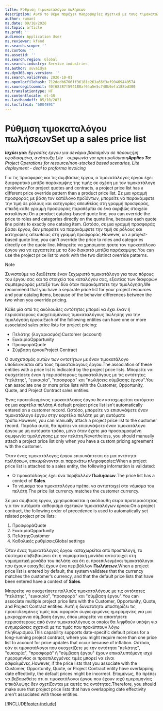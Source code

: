 ```yaml
---
title: Ρύθμιση τιμοκαταλόγου πωλήσεων
description: Αυτό το θέμα παρέχει πληροφορίες σχετικά με τους τιμοκαταλόγους πωλήσεων για την τιμολόγηση έργων.
author: rumant
ms.date: 09/18/2020
ms.topic: article
ms.prod: ''
audience: Application User
ms.reviewer: kfend
ms.search.scope: ''
ms.custom: ''
ms.assetid: ''
ms.search.region: Global
ms.search.industry: Service industries
ms.author: suvaidya
ms.dyn365.ops.version: ''
ms.search.validFrom: 2020-10-01
ms.openlocfilehash: 712dedb6766ff36181e261a66f3af99469449574
ms.sourcegitcommit: 40f68387f594180af64a5e5c748b6efa188bd300
ms.translationtype: HT
ms.contentlocale: el-GR
ms.lasthandoff: 05/10/2021
ms.locfileid: "6004891"
---
```

# <a name="set-up-a-sales-price-list"></a><span data-ttu-id="4b8b2-103">Ρύθμιση τιμοκαταλόγου πωλήσεων</span><span class="sxs-lookup"><span data-stu-id="4b8b2-103">Set up a sales price list</span></span>

<span data-ttu-id="4b8b2-104">_**Ισχύει για:** Εργασίες έργου για σενάρια βασισμένα σε πόρους/μη εφοδιασμένα, ανάπτυξη Lite - συμφωνία για προτιμολόγηση_</span><span class="sxs-lookup"><span data-stu-id="4b8b2-104">_**Applies To:** Project Operations for resource/non-stocked based scenarios, Lite deployment - deal to proforma invoicing_</span></span>

<span data-ttu-id="4b8b2-105">Για τις προσφορές και τις συμβάσεις έργου, ο τιμοκατάλογος έργου έχει διαφορετικό μοτίβο παράκαμψης της τιμής σε σχέση με τον τιμοκατάλογο προϊόντων.</span><span class="sxs-lookup"><span data-stu-id="4b8b2-105">For project quotes and contracts, a project price list has a different price override pattern than a product price list.</span></span> <span data-ttu-id="4b8b2-106">Σε μια γραμμή προσφοράς με βάση τον κατάλογο προϊόντων, μπορείτε να παρακάμψετε την τιμή σε ρόλους και κατηγορίες απευθείας στη γραμμή προσφοράς, επειδή κάθε γραμμή προσφοράς παραπέμπει σε ένα ακριβώς στοιχείο καταλόγου.</span><span class="sxs-lookup"><span data-stu-id="4b8b2-106">On a product catalog–based quote line, you can override the price to roles and categories directly on the quote line, because each quote line points to exactly one catalog item.</span></span> <span data-ttu-id="4b8b2-107">Ωστόσο, σε μια γραμμή προσφοράς βάσει έργου, δεν μπορείτε να παρακάμψετε την τιμή σε ρόλους και κατηγορίες απευθείας στη γραμμή προσφοράς.</span><span class="sxs-lookup"><span data-stu-id="4b8b2-107">However, on a project-based quote line, you can't override the price to roles and categories directly on the quote line.</span></span> <span data-ttu-id="4b8b2-108">Μπορείτε να χρησιμοποιήσετε τον τιμοκατάλογο έργου για να εργαστείτε με τα δύο διακριτά μοτίβα παράκαμψης.</span><span class="sxs-lookup"><span data-stu-id="4b8b2-108">You can use the project price list to work with the two distinct override patterns.</span></span>

> [!NOTE]
> <span data-ttu-id="4b8b2-109">Συνιστούμε να διαθέτετε έναν ξεχωριστό τιμοκατάλογο για τους πόρους του έργου σας και τα στοιχεία του καταλόγου σας, εξαιτίας των διαφορών συμπεριφοράς μεταξύ των δύο όταν παρακάμπτετε την τιμολόγηση.</span><span class="sxs-lookup"><span data-stu-id="4b8b2-109">We recommend that you have a separate price list for your project resources and your catalog items, because of the behavior differences between the two when you override pricing.</span></span>

<span data-ttu-id="4b8b2-110">Κάθε μία από τις ακόλουθες οντότητες μπορεί να έχει έναν ή περισσότερους συσχετισμένους τιμοκαταλόγους πώλησης για την τιμολόγηση έργου:</span><span class="sxs-lookup"><span data-stu-id="4b8b2-110">Each of the following entities can have one or more associated sales price lists for project pricing:</span></span>

- <span data-ttu-id="4b8b2-111">Πελάτης (λογαριασμός)</span><span class="sxs-lookup"><span data-stu-id="4b8b2-111">Customer (account)</span></span> 
- <span data-ttu-id="4b8b2-112">Ευκαιρία</span><span class="sxs-lookup"><span data-stu-id="4b8b2-112">Opportunity</span></span> 
- <span data-ttu-id="4b8b2-113">Προσφορά</span><span class="sxs-lookup"><span data-stu-id="4b8b2-113">Quote</span></span> 
- <span data-ttu-id="4b8b2-114">Σύμβαση έργου</span><span class="sxs-lookup"><span data-stu-id="4b8b2-114">Project Contract</span></span>

<span data-ttu-id="4b8b2-115">Ο συσχετισμός αυτών των οντοτήτων με έναν τιμοκατάλογο υποδεικνύεται από τους τιμοκαταλόγους έργου.</span><span class="sxs-lookup"><span data-stu-id="4b8b2-115">The association of these entities with a price list is indicated by the project price lists.</span></span> <span data-ttu-id="4b8b2-116">Μπορείτε να συσχετίσετε έναν ή περισσότερους τιμοκαταλόγους με τις οντότητες "πελάτης", "ευκαιρία", "προσφορά" και "πωλήσεις σύμβασης έργου".</span><span class="sxs-lookup"><span data-stu-id="4b8b2-116">You can associate one or more price lists with the Customer, Opportunity, Quote, and Project Contract sales entities.</span></span>

<span data-ttu-id="4b8b2-117">Ένας προεπιλεγμένος τιμοκατάλογος έργου δεν καταχωρείται αυτόματα σε μια καρτέλα πελάτη.</span><span class="sxs-lookup"><span data-stu-id="4b8b2-117">A default project price list isn't automatically entered on a customer record.</span></span> <span data-ttu-id="4b8b2-118">Ωστόσο, μπορείτε να επισυνάψετε έναν τιμοκατάλογο έργου στην καρτέλα πελάτη με μη αυτόματο τρόπο.</span><span class="sxs-lookup"><span data-stu-id="4b8b2-118">However, you can manually attach a project price list to the customer record.</span></span> <span data-ttu-id="4b8b2-119">Παρόλα αυτά, θα πρέπει να επισυνάψετε έναν τιμοκατάλογο έργου με μη αυτόματο τρόπο, μόνο όταν έχετε μια προσαρμοσμένη συμφωνία τιμολόγησης με τον πελάτη.</span><span class="sxs-lookup"><span data-stu-id="4b8b2-119">Nevertheless, you should manually attach a project price list only when you have a custom pricing agreement with the customer.</span></span> 

<span data-ttu-id="4b8b2-120">Όταν ένας τιμοκατάλογος έργου επισυνάπτεται σε μια οντότητα πωλήσεων, επικυρώνονται οι παρακάτω πληροφορίες:</span><span class="sxs-lookup"><span data-stu-id="4b8b2-120">When a project price list is attached to a sales entity, the following information is validated:</span></span>

- <span data-ttu-id="4b8b2-121">Ο τιμοκατάλογος έχει ένα περιβάλλον **Πωλήσεων**.</span><span class="sxs-lookup"><span data-stu-id="4b8b2-121">The price list has a context of **Sales**.</span></span> 
- <span data-ttu-id="4b8b2-122">Το νόμισμα του τιμοκαταλόγου πρέπει να αντιστοιχεί στο νόμισμα του πελάτη.</span><span class="sxs-lookup"><span data-stu-id="4b8b2-122">The price list currency matches the customer currency.</span></span> 

<span data-ttu-id="4b8b2-123">Σε μια σύμβαση έργου, χρησιμοποιείται η ακόλουθη σειρά προτεραιότητας για τον αυτόματο καθορισμό σχετικών τιμοκαταλόγων έργου:</span><span class="sxs-lookup"><span data-stu-id="4b8b2-123">On a project contract, the following order of precedence is used to automatically set related project price lists:</span></span>

1. <span data-ttu-id="4b8b2-124">Προσφορά</span><span class="sxs-lookup"><span data-stu-id="4b8b2-124">Quote</span></span>
2. <span data-ttu-id="4b8b2-125">Ευκαιρία</span><span class="sxs-lookup"><span data-stu-id="4b8b2-125">Opportunity</span></span>
3. <span data-ttu-id="4b8b2-126">Πελάτης</span><span class="sxs-lookup"><span data-stu-id="4b8b2-126">Customer</span></span> 
4. <span data-ttu-id="4b8b2-127">Καθολικές ρυθμίσεις</span><span class="sxs-lookup"><span data-stu-id="4b8b2-127">Global settings</span></span> 

<span data-ttu-id="4b8b2-128">Όταν ένας τιμοκατάλογος έργου καταχωρείται από προεπιλογή, το σύστημα επιβεβαιώνει ότι η νομισματική μονάδα αντιστοιχεί στη νομισματική μονάδα του πελάτη και ότι οι προεπιλεγμένοι τιμοκατάλογοι που έχουν εισαχθεί έχουν ένα περιβάλλον **Πωλήσεων**.</span><span class="sxs-lookup"><span data-stu-id="4b8b2-128">When a project price list is entered by default, the system validates that the currency matches the customer’s currency, and that the default price lists that have been entered have a context of **Sales**.</span></span>

<span data-ttu-id="4b8b2-129">Μπορείτε να συσχετίσετε πολλούς τιμοκαταλόγους με τις οντότητες "πελάτης", "ευκαιρία", "προσφορά" και "σύμβαση έργου".</span><span class="sxs-lookup"><span data-stu-id="4b8b2-129">You can associate multiple project price lists with the Customer, Opportunity, Quote, and Project Contract entities.</span></span> <span data-ttu-id="4b8b2-130">Αυτή η δυνατότητα υποστηρίζει τις προεπιλεγμένες τιμές που αφορούν συγκεκριμένες ημερομηνίες για μια μακροχρόνια σύμβαση έργου, όπου μπορείτε να απαιτήσετε περισσότερους από έναν τιμοκαταλόγους οι οποίοι θα ληφθούν υπόψη για ενημερώσεις σχετικά με τις τιμές που προκύπτουν λόγω πληθωρισμού.</span><span class="sxs-lookup"><span data-stu-id="4b8b2-130">This capability supports date-specific default prices for a long-running project contract, where you might require more than one price list to account for price updates that occur because of inflation.</span></span> <span data-ttu-id="4b8b2-131">Ωστόσο, εάν οι τιμοκατάλογοι που συσχετίζετε με την οντότητα "πελάτης", "ευκαιρία", "προσφορά" ή "σύμβαση έργου" έχουν επικαλυπτόμενη ισχύ ημερομηνίας οι προεπιλεγμένες τιμές μπορεί να είναι εσφαλμένες.</span><span class="sxs-lookup"><span data-stu-id="4b8b2-131">However, if the price lists that you associate with the Customer, Opportunity, Quote, or Project Contract entity have overlapping date effectivity, the default prices might be incorrect.</span></span> <span data-ttu-id="4b8b2-132">Επομένως, θα πρέπει να βεβαιωθείτε ότι οι τιμοκατάλογοι έργου που έχουν ισχύ ημερομηνίας επικάλυψης δεν σχετίζονται με αυτές τις οντότητες.</span><span class="sxs-lookup"><span data-stu-id="4b8b2-132">Therefore, you should make sure that project price lists that have overlapping date effectivity aren't associated with those entities.</span></span>


[!INCLUDE[footer-include](../includes/footer-banner.md)]